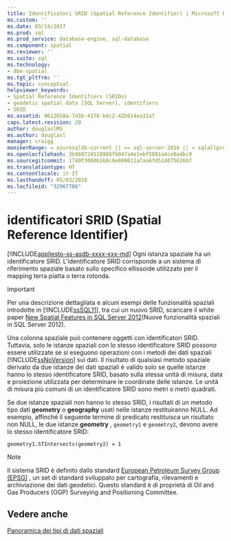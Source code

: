 ```yaml
---
title: Identificatori SRID (Spatial Reference Identifier) | Microsoft Docs
ms.custom: ''
ms.date: 03/14/2017
ms.prod: sql
ms.prod_service: database-engine, sql-database
ms.component: spatial
ms.reviewer: ''
ms.suite: sql
ms.technology:
- dbe-spatial
ms.tgt_pltfrm: ''
ms.topic: conceptual
helpviewer_keywords:
- Spatial Reference Identifiers (SRIDs)
- geodetic spatial data [SQL Server], identifiers
- SRID
ms.assetid: 0612658a-7d1b-4178-bdc2-42b914ea31a7
caps.latest.revision: 20
author: douglaslMS
ms.author: douglasl
manager: craigg
monikerRange: = azuresqldb-current || >= sql-server-2016 || = sqlallproducts-allversions
ms.openlocfilehash: 3b860724518988fb047a4e1ebf5881a4ce0adbc9
ms.sourcegitcommit: 1740f3090b168c0e809611a7aa6fd514075616bf
ms.translationtype: HT
ms.contentlocale: it-IT
ms.lasthandoff: 05/03/2018
ms.locfileid: "32967706"
---
```

# <a name="spatial-reference-identifiers-srids"></a>identificatori SRID (Spatial Reference Identifier)
[!INCLUDE[appliesto-ss-asdb-xxxx-xxx-md](../../includes/appliesto-ss-asdb-xxxx-xxx-md.md)]
  Ogni istanza spaziale ha un identificatore SRID. L'identificatore SRID corrisponde a un sistema di riferimento spaziale basato sullo specifico ellissoide utilizzato per il mapping terra piatta o terra rotonda.  
  
> [!IMPORTANT]  
>  Per una descrizione dettagliata e alcuni esempi delle funzionalità spaziali introdotte in [!INCLUDE[ssSQL11](../../includes/sssql11-md.md)], tra cui un nuovo SRID, scaricare il white paper [New Spatial Features in SQL Server 2012](http://go.microsoft.com/fwlink/?LinkId=226407)(Nuove funzionalità spaziali in SQL Server 2012).  
  
 Una colonna spaziale può contenere oggetti con identificatori SRID. Tuttavia, solo le istanze spaziali con lo stesso identificatore SRID possono essere utilizzate se si eseguono operazioni con i metodi dei dati spaziali [!INCLUDE[ssNoVersion](../../includes/ssnoversion-md.md)] sui dati. Il risultato di qualsiasi metodo spaziale derivato da due istanze dei dati spaziali è valido solo se quelle istanze hanno lo stesso identificatore SRID, basato sulla stessa unità di misura, data e proiezione utilizzata per determinare le coordinate delle istanze. Le unità di misura più comuni di un identificatore SRID sono metri o metri quadrati.  
  
 Se due istanze spaziali non hanno lo stesso SRID, i risultati di un metodo tipo dati **geometry** o **geography** usati nelle istanze restituiranno NULL. Ad esempio, affinché il seguente termine di predicato restituisca un risultato non NULL, le due istanze **geometry** , `geometry1` e `geometry2`, devono avere lo stesso identificatore SRID:  
  
 `geometry1.STIntersects(geometry2) = 1`  
  
> [!NOTE]  
>  Il sistema SRID è definito dallo standard [European Petroleum Survey Group (EPSG)](http://go.microsoft.com/fwlink/?LinkId=99349) , un set di standard sviluppato per cartografia, rilevamenti e archiviazione dei dati geodetici. Questo standard è di proprietà di Oil and Gas Producers (OGP) Surveying and Positioning Committee.  
  
## <a name="see-also"></a>Vedere anche  
 [Panoramica dei tipi di dati spaziali](../../relational-databases/spatial/spatial-data-types-overview.md)  
  
  
